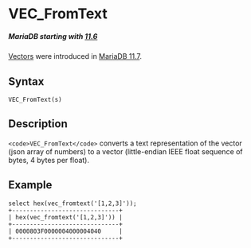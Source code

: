 
# VEC_FromText


##### MariaDB starting with [11.6](../../../../../release-notes/mariadb-community-server/what-is-mariadb-116.md)
[Vectors](../README.md) were introduced in [MariaDB 11.7](../../../../../release-notes/mariadb-community-server/what-is-mariadb-117.md).


## Syntax


```
VEC_FromText(s)
```

## Description


`<code>VEC_FromText</code>` converts a text representation of the vector (json array of numbers) to a vector (little-endian IEEE float sequence of bytes, 4 bytes per float).


## Example


```
select hex(vec_fromtext('[1,2,3]')); 
+------------------------------+
| hex(vec_fromtext('[1,2,3]')) |
+------------------------------+
| 0000803F0000004000004040     |
+------------------------------+
```
